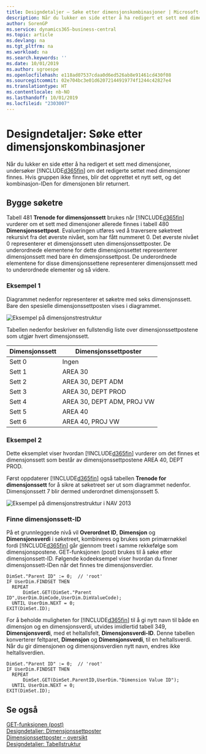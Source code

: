 ```yaml
---
title: Designdetaljer – Søke etter dimensjonskombinasjoner | Microsoft-dokumentasjon
description: Når du lukker en side etter å ha redigert et sett med dimensjoner, undersøker Business Central om det redigerte settet med dimensjoner finnes. Hvis gruppen ikke finnes, blir det opprettet et nytt sett, og det kombinasjon-IDen for dimensjonen blir returnert.
author: SorenGP
ms.service: dynamics365-business-central
ms.topic: article
ms.devlang: na
ms.tgt_pltfrm: na
ms.workload: na
ms.search.keywords: ''
ms.date: 10/01/2019
ms.author: sgroespe
ms.openlocfilehash: e118ad07537cdaa0d6ed526ab8e91461cd430f08
ms.sourcegitcommit: 02e704bc3e01d62072144919774f1244c42827e4
ms.translationtype: HT
ms.contentlocale: nb-NO
ms.lasthandoff: 10/01/2019
ms.locfileid: "2303007"
---
```

# <a name="design-details-searching-for-dimension-combinations"></a>Designdetaljer: Søke etter dimensjonskombinasjoner
Når du lukker en side etter å ha redigert et sett med dimensjoner, undersøker [!INCLUDE[d365fin](includes/d365fin_md.md)] om det redigerte settet med dimensjoner finnes. Hvis gruppen ikke finnes, blir det opprettet et nytt sett, og det kombinasjon-IDen for dimensjonen blir returnert.  

## <a name="building-search-tree"></a>Bygge søketre  
 Tabell 481 **Trenode for dimensjonssett** brukes når [!INCLUDE[d365fin](includes/d365fin_md.md)] vurderer om et sett med dimensjoner allerede finnes i tabell 480 **Dimensjonssettpost**. Evalueringen utføres ved å traversere søketreet rekursivt fra det øverste nivået, som har fått nummeret 0. Det øverste nivået 0 representerer et dimensjonssett uten dimensjonssettposter. De underordnede elementene for dette dimensjonssettet representerer dimensjonssett med bare én dimensjonssettpost. De underordnede elementene for disse dimensjonssettene representerer dimensjonssett med to underordnede elementer og så videre.  

### <a name="example-1"></a>Eksempel 1  
 Diagrammet nedenfor representerer et søketre med seks dimensjonssett. Bare den spesielle dimensjonssettposten vises i diagrammet.  

 ![Eksempel på dimensjonstrestruktur](media/nav2013_dimension_tree.png "Eksempel på dimensjonstrestruktur")  

 Tabellen nedenfor beskriver en fullstendig liste over dimensjonssettpostene som utgjør hvert dimensjonssett.  

|Dimensjonssett|Dimensjonssettposter|  
|--------------------|---------------------------|  
|Sett 0|Ingen|  
|Sett 1|AREA 30|  
|Sett 2|AREA 30, DEPT ADM|  
|Sett 3|AREA 30, DEPT PROD|  
|Sett 4|AREA 30, DEPT ADM, PROJ VW|  
|Sett 5|AREA 40|  
|Sett 6|AREA 40, PROJ VW|  

### <a name="example-2"></a>Eksempel 2  
 Dette eksemplet viser hvordan [!INCLUDE[d365fin](includes/d365fin_md.md)] vurderer om det finnes et dimensjonssett som består av dimensjonssettpostene AREA 40, DEPT PROD.  

 Først oppdaterer [!INCLUDE[d365fin](includes/d365fin_md.md)] også tabellen **Trenode for dimensjonssett** for å sikre at søketreet ser ut som diagrammet nedenfor. Dimensjonssett 7 blir dermed underordnet dimensjonssett 5.  

 ![Eksempel på dimensjonstrestruktur i NAV 2013](media/nav2013_dimension_tree_example2.png "Eksempel på dimensjonstrestruktur i NAV 2013")  

### <a name="finding-dimension-set-id"></a>Finne dimensjonssett-ID  
 På et grunnleggende nivå vil **Overordnet ID**, **Dimensjon** og **Dimensjonsverdi** i søketreet, kombineres og brukes som primærnøkkel fordi [!INCLUDE[d365fin](includes/d365fin_md.md)] går gjennom treet i samme rekkefølge som dimensjonspostene. GET-funksjonen (post) brukes til å søke etter dimensjonssett-ID. Følgende kodeeksempel viser hvordan du finner dimensjonssett-IDen når det finnes tre dimensjonsverdier.  

```  
DimSet."Parent ID" := 0;  // 'root'  
IF UserDim.FINDSET THEN  
  REPEAT  
      DimSet.GET(DimSet."Parent ID",UserDim.DimCode,UserDim.DimValueCode);  
  UNTIL UserDim.NEXT = 0;  
EXIT(DimSet.ID);  

```  

For å beholde muligheten for [!INCLUDE[d365fin](includes/d365fin_md.md)] til å gi nytt navn til både en dimensjon og en dimensjonsverdi, utvides imidlertid tabell 349, **Dimensjonsverdi**, med et heltallsfelt, **Dimensjonsverdi-ID**. Denne tabellen konverterer feltparet, **Dimensjon** og **Dimensjonsverdi**, til en heltallsverdi. Når du gir dimensjonen og dimensjonsverdien nytt navn, endres ikke heltallsverdien.  

```  
DimSet."Parent ID" := 0;  // 'root'  
IF UserDim.FINDSET THEN  
  REPEAT  
      DimSet.GET(DimSet.ParentID,UserDim."Dimension Value ID");  
  UNTIL UserDim.NEXT = 0;  
EXIT(DimSet.ID);  

```  

## <a name="see-also"></a>Se også  
 [GET-funksjonen (post)](/dynamics-nav/GET-Function--Record-)    
 [Designdetaljer: Dimensjonssettposter](design-details-dimension-set-entries.md)   
 [Dimensjonssettposter – oversikt](design-details-dimension-set-entries-overview.md)   
 [Designdetaljer: Tabellstruktur](design-details-table-structure.md)   
 
